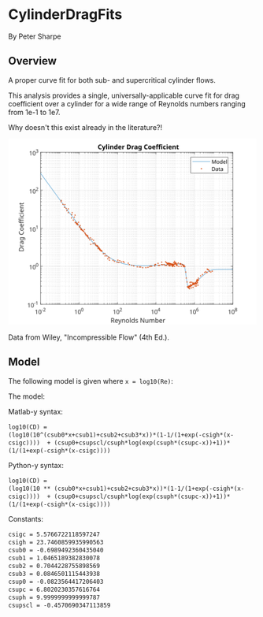 # CylinderDragFits
By Peter Sharpe

## Overview

A proper curve fit for both sub- and supercritical cylinder flows. 

This analysis provides a single, universally-applicable curve fit for drag coefficient over a cylinder for a wide range of Reynolds numbers ranging from 1e-1 to 1e7.



Why doesn't this exist already in the literature?!

![Fit Display](cylinderdragfit.svg)

Data from Wiley, "Incompressible Flow" (4th Ed.).

## Model

The following model is given where `x = log10(Re)`:

The model:

Matlab-y syntax:
```
log10(CD) = 
(log10(10^(csub0*x+csub1)+csub2+csub3*x))*(1-1/(1+exp(-csigh*(x-csigc))))  + (csup0+csupscl/csuph*log(exp(csuph*(csupc-x))+1))*(1/(1+exp(-csigh*(x-csigc))))
```

Python-y syntax:
```
log10(CD) = 
(log10(10 ** (csub0*x+csub1)+csub2+csub3*x))*(1-1/(1+exp(-csigh*(x-csigc))))  + (csup0+csupscl/csuph*log(exp(csuph*(csupc-x))+1))*(1/(1+exp(-csigh*(x-csigc))))
```
Constants:
```
csigc = 5.5766722118597247
csigh = 23.7460859935990563
csub0 = -0.6989492360435040
csub1 = 1.0465189382830078
csub2 = 0.7044228755898569
csub3 = 0.0846501115443938
csup0 = -0.0823564417206403
csupc = 6.8020230357616764
csuph = 9.9999999999999787
csupscl = -0.4570690347113859
```

